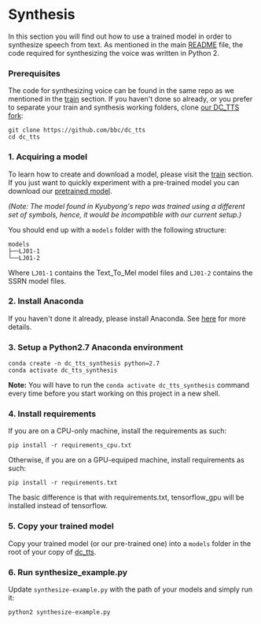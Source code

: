 # Synthesis

In this section you will find out how to use a trained model in order to synthesize speech from text. As mentioned in the main [README](../README.md) file, the code required for synthesizing the voice was written in Python 2.

### Prerequisites

The code for synthesizing voice can be found in the same repo as we mentioned in the [train](../train) section. If you haven't done so already, or you prefer to separate your train and synthesis working folders, clone [our DC_TTS fork](https://github.com/bbc/dc_tts):
```
git clone https://github.com/bbc/dc_tts
cd dc_tts
```

### 1. Acquiring a model
To learn how to create and download a model, please visit the [train](../train) section. If you just want to quickly experiment with a pre-trained model you can download our [pretrained model](https://www.dropbox.com/s/dum57sx8cmtugol/ljspeech_model_v1.2.tar.gz?dl=0). 

*(Note: The model found in Kyubyong's repo was trained using a different set of symbols, hence, it would be incompatible with our current setup.)*

You should end up with a `models` folder with the following structure:

```
models
├──LJ01-1
└──LJ01-2
```

Where `LJ01-1` contains the Text\_To\_Mel model files and `LJ01-2` contains the SSRN model files.

### 2. Install Anaconda
If you haven't done it already, please install Anaconda. See [here](https://docs.anaconda.com/anaconda/install/) for more details.

### 3. Setup a Python2.7 Anaconda environment
```
conda create -n dc_tts_synthesis python=2.7
conda activate dc_tts_synthesis
```
**Note:** You will have to run the `conda activate dc_tts_synthesis` command every time before you start working on this project in a new shell.

### 4. Install requirements
If you are on a CPU-only machine, install the requirements as such:
```
pip install -r requirements_cpu.txt
```

Otherwise, if you are on a GPU-equiped machine, install requirements as such:
```
pip install -r requirements.txt
```

The basic difference is that with requirements.txt, tensorflow_gpu will be installed instead of tensorflow.

### 5. Copy your trained model

Copy your trained model (or our pre-trained one) into a `models` folder in the root of your copy of [dc_tts](https://github.com/bbc/dc_tts).

### 6. Run synthesize_example.py

Update `synthesize-example.py` with the path of your models and simply run it:
```
python2 synthesize-example.py
```


